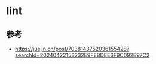# lint

## 参考
- https://juejin.cn/post/7038143752036155428?searchId=20240422153232E9FEBDEE6F9C092E97C2
